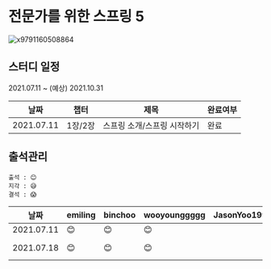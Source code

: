 # 전문가를 위한 스프링 5

![x9791160508864](https://user-images.githubusercontent.com/30731518/124165716-159a6680-dadd-11eb-9d01-16bc609f11bd.jpg)


## 스터디 일정
2021.07.11 ~ (예상) 2021.10.31

|날짜|챕터|제목|완료여부|
|------|---|---|---|
|2021.07.11|1장/2장|스프링 소개/스프링 시작하기|완료|

## 출석관리

```
출석 : 😊
지각 : 😅
결석 : 😱
```

|날짜|emiling|binchoo|wooyounggggg|JasonYoo1995|서기|목차 이슈|
|------|---|---|---|---|---|---|
|2021.07.11|😊|😊|😊||@emiling|[#3](https://github.com/caffeine-library/pro-spring-5/issues/3)|
|2021.07.18|😊|😊|😊||@wooyounggggg|[#11]()https://github.com/caffeine-library/pro-spring-5/issues/11|

